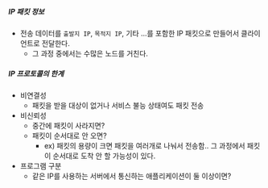 ##### IP 패킷 정보
- 전송 데이터를 `출발지 IP`, `목적지 IP`, 기타 ...를 포함한 IP 패킷으로 만들어서 클라이언트로 전달한다.
  - 그 과정 중에서는 수많은 노드를 거친다.

##### IP 프로토콜의 한계
- 비연결성
  - 패킷을 받을 대상이 없거나 서비스 불능 상태여도 패킷 전송
- 비신뢰성
  - 중간에 패킷이 사라지면?
  - 패킷이 순서대로 안 오면?
    - ex) 패킷의 용량이 크면 패킷을 여러개로 나눠서 전송함.. 그 과정에서 패킷이 순서대로 도착 안 할 가능성이 있다.
- 프로그램 구분
  - 같은 IP를 사용하는 서버에서 통신하는 애플리케이션이 둘 이상이면?